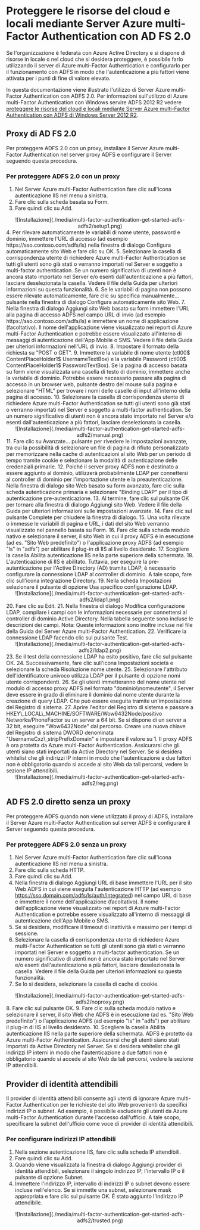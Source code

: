 <properties 
	pageTitle="Proteggere le risorse del cloud e locali mediante Server Azure multi-Factor Authentication con AD FS 2.0" 
	description="Questa è la pagina di autenticazione a più fattori di Azure che descrive come iniziare a utilizzare l'autenticazione a più fattori Azure e AD FS 2.0." 
	services="multi-factor-authentication" 
	documentationCenter="" 
	authors="billmath" 
	manager="stevenpo" 
	editor="curtland"/>

<tags 
	ms.service="multi-factor-authentication" 
	ms.workload="identity" 
	ms.tgt_pltfrm="na" 
	ms.devlang="na" 
	ms.topic="get-started-article" 
	ms.date="05/12/2016" 
	ms.author="billmath"/>
# Proteggere le risorse del cloud e locali mediante Server Azure multi-Factor Authentication con AD FS 2.0

Se l'organizzazione è federata con Azure Active Directory e si dispone di risorse in locale o nel cloud che si desidera proteggere, è possibile farlo utilizzando il server di Azure multi-Factor Authentication e configurarlo per il funzionamento con ADFS in modo che l'autenticazione a più fattori viene attivata per i punti di fine di valore elevato.

In questa documentazione viene illustrato l'utilizzo di Server Azure multi-Factor Authentication con ADFS 2.0. Per informazioni sull'utilizzo di Azure multi-Factor Authentication con Windows servire ADFS 2012 R2 vedere [proteggere le risorse del cloud e locali mediante Server Azure multi-Factor Authentication con ADFS di Windows Server 2012 R2](multi-factor-authentication-get-started-adfs-w2k12.md).


## Proxy di AD FS 2.0
Per proteggere ADFS 2.0 con un proxy, installare il Server Azure multi-Factor Authentication nel server proxy ADFS e configurare il Server seguendo questa procedura.

### Per proteggere ADFS 2.0 con un proxy

1. Nel Server Azure multi-Factor Authentication fare clic sull'icona autenticazione IIS nel menu a sinistra.
2. Fare clic sulla scheda basata su Form.
3. Fare quindi clic su Add.
<center>![Installazione](./media/multi-factor-authentication-get-started-adfs-adfs2/setup1.png)</center>
4. Per rilevare automaticamente le variabili di nome utente, password e dominio, immettere l'URL di accesso (ad esempio https://sso.contoso.com/adfs/ls) nella finestra di dialogo Configura automaticamente sito Web e fare clic su OK.
5. Selezionare la casella di corrispondenza utente di richiedere Azure multi-Factor Authentication se tutti gli utenti sono già stati o verranno importati nel Server e soggetto a multi-factor authentication. Se un numero significativo di utenti non è ancora stato importato nel Server e/o esenti dall'autenticazione a più fattori, lasciare deselezionata la casella. Vedere il file della Guida per ulteriori informazioni su questa funzionalità.
6. Se le variabili di pagina non possono essere rilevate automaticamente, fare clic su specifica manualmente... pulsante nella finestra di dialogo Configura automaticamente sito Web.
7. Nella finestra di dialogo Aggiungi sito Web basato su form immettere l'URL alla pagina di accesso ADFS nel campo URL di invio (ad esempio https://sso.contoso.com/adfs/ls) e immettere un nome di applicazione (facoltativo). Il nome dell'applicazione viene visualizzato nei report di Azure multi-Factor Authentication e potrebbe essere visualizzato all'interno di messaggi di autenticazione dell'App Mobile o SMS. Vedere il file della Guida per ulteriori informazioni nell'URL di invio.
8. Impostare il formato della richiesta su "POST o GET".
9. Immettere la variabile di nome utente (ctl00$ ContentPlaceHolder1$ UsernameTextBox) e la variabile Password (ctl00$ ContentPlaceHolder1$ PasswordTextBox). Se la pagina di accesso basata su form viene visualizzata una casella di testo di dominio, immettere anche la variabile di dominio. Potrebbe essere necessario passare alla pagina di accesso in un browser web, pulsante destro del mouse sulla pagina e selezionare "HTML" per trovare i nomi delle caselle di input all'interno della pagina di accesso.
10. Selezionare la casella di corrispondenza utente di richiedere Azure multi-Factor Authentication se tutti gli utenti sono già stati o verranno importati nel Server e soggetto a multi-factor authentication. Se un numero significativo di utenti non è ancora stato importato nel Server e/o esenti dall'autenticazione a più fattori, lasciare deselezionata la casella.
<center>![Installazione](./media/multi-factor-authentication-get-started-adfs-adfs2/manual.png)</center>
11. Fare clic su Avanzate... pulsante per rivedere le impostazioni avanzate, tra cui la possibilità di selezionare un file di pagina di rifiuto personalizzato per memorizzare nella cache di autenticazioni al sito Web per un periodo di tempo tramite cookie e selezionare la modalità di autenticazione delle credenziali primarie.
12. Poiché il server proxy ADFS non è destinato a essere aggiunto al dominio, utilizzerà probabilmente LDAP per connettersi al controller di dominio per l'importazione utente e la preautenticazione. Nella finestra di dialogo sito Web basato su form avanzato, fare clic sulla scheda autenticazione primaria e selezionare "Binding LDAP" per il tipo di autenticazione pre-autenticazione.
13. Al termine, fare clic sul pulsante OK per tornare alla finestra di dialogo Aggiungi sito Web. Vedere il file della Guida per ulteriori informazioni sulle impostazioni avanzate.
14. Fare clic sul pulsante Complete per chiudere la finestra di dialogo.
15. Una volta rilevate o immesse le variabili di pagina e URL, i dati del sito Web verranno visualizzato nel pannello basata su Form.
16. Fare clic sulla scheda modulo nativo e selezionare il server, il sito Web in cui il proxy ADFS è in esecuzione (ad es. "Sito Web predefinito") o l'applicazione proxy ADFS (ad esempio "ls" in "adfs") per abilitare il plug-in di IIS al livello desiderato.
17. Scegliere la casella Abilita autenticazione IIS nella parte superiore della schermata.
18. L'autenticazione di IIS è abilitato. Tuttavia, per eseguire la pre-autenticazione per l'Active Directory (AD) tramite LDAP, è necessario configurare la connessione LDAP al controller di dominio. A tale scopo, fare clic sull'icona integrazione Directory.
19. Nella scheda Impostazioni selezionare il pulsante di opzione Usa specifico configurazione LDAP.
<center>![Installazione](./media/multi-factor-authentication-get-started-adfs-adfs2/ldap1.png)</center>
20. Fare clic su Edit.
21. Nella finestra di dialogo Modifica configurazione LDAP, compilare i campi con le informazioni necessarie per connettersi al controller di dominio Active Directory. Nella tabella seguente sono incluse le descrizioni dei campi. Nota: Queste informazioni sono inoltre incluse nel file della Guida del Server Azure multi-Factor Authentication.
22. Verificare la connessione LDAP facendo clic sul pulsante Test.
<center>![Installazione](./media/multi-factor-authentication-get-started-adfs-adfs2/ldap2.png)</center>
23. Se il test della connessione LDAP ha esito positivo, fare clic sul pulsante OK.
24. Successivamente, fare clic sull'icona Impostazioni società e selezionare la scheda Risoluzione nome utente.
25. Selezionare l'attributo dell'identificatore univoco utilizza LDAP per il pulsante di opzione nomi utente corrispondenti.
26. Se gli utenti immetteranno del nome utente nel modulo di accesso proxy ADFS nel formato "dominio\\nomeutente", il Server deve essere in grado di eliminare il dominio dal nome utente durante la creazione di query LDAP. Che può essere eseguita tramite un'impostazione del Registro di sistema.
27. Aprire l'editor del Registro di sistema e passare a HKEY\_LOCAL\_MACHINE/SOFTWARE/Wow6432Node/positivo Networks/PhoneFactor su un server a 64 bit. Se si dispone di un server a 32 bit, eseguire "Wow6432Node" dal percorso. Creare una nuova chiave del Registro di sistema DWORD denominata "UsernameCxz\_stripPrefixDomain" e impostare il valore su 1. Il proxy ADFS è ora protetta da Azure multi-Factor Authentication. Assicurarsi che gli utenti siano stati importati da Active Directory nel Server. Se si desidera whitelist che gli indirizzi IP interni in modo che l'autenticazione a due fattori non è obbligatorio quando si accede al sito Web da tali percorsi, vedere la sezione IP attendibili.

<center>![Installazione](./media/multi-factor-authentication-get-started-adfs-adfs2/reg.png)</center>

## AD FS 2.0 diretto senza un proxy

Per proteggere ADFS quando non viene utilizzato il proxy di ADFS, installare il Server Azure multi-Factor Authentication sul server ADFS e configurare il Server seguendo questa procedura.

### Per proteggere ADFS 2.0 senza un proxy
1. Nel Server Azure multi-Factor Authentication fare clic sull'icona autenticazione IIS nel menu a sinistra.
2. Fare clic sulla scheda HTTP.
3. Fare quindi clic su Add.
4. Nella finestra di dialogo Aggiungi URL di base immettere l'URL per il sito Web ADFS in cui viene eseguita l'autenticazione HTTP (ad esempio https://sso.domain.com/adfs/ls/auth/integrated) nel campo URL di base e immettere il nome dell'applicazione (facoltativo). Il nome dell'applicazione viene visualizzato nei report di Azure multi-Factor Authentication e potrebbe essere visualizzato all'interno di messaggi di autenticazione dell'App Mobile o SMS.
5. Se si desidera, modificare il timeout di inattività e massimo per i tempi di sessione.
6. Selezionare la casella di corrispondenza utente di richiedere Azure multi-Factor Authentication se tutti gli utenti sono già stati o verranno importati nel Server e soggetto a multi-factor authentication. Se un numero significativo di utenti non è ancora stato importato nel Server e/o esenti dall'autenticazione a più fattori, lasciare deselezionata la casella. Vedere il file della Guida per ulteriori informazioni su questa funzionalità.
7. Se lo si desidera, selezionare la casella di cache di cookie.
<center>![Installazione](./media/multi-factor-authentication-get-started-adfs-adfs2/noproxy.png)</center>
8. Fare clic sul pulsante OK.
9. Fare clic sulla scheda modulo nativo e selezionare il server, il sito Web che ADFS è in esecuzione (ad es. "Sito Web predefinito") o l'applicazione ADFS (ad esempio "ls" in "adfs") per abilitare il plug-in di IIS al livello desiderato.
10. Scegliere la casella Abilita autenticazione IIS nella parte superiore della schermata. ADFS è protetto da Azure multi-Factor Authentication. Assicurarsi che gli utenti siano stati importati da Active Directory nel Server. Se si desidera whitelist che gli indirizzi IP interni in modo che l'autenticazione a due fattori non è obbligatorio quando si accede al sito Web da tali percorsi, vedere la sezione IP attendibili.


## Provider di identità attendibili
Il provider di identità attendibili consente agli utenti di ignorare Azure multi-Factor Authentication per le richieste del sito Web provenienti da specifici indirizzi IP o subnet. Ad esempio, è possibile escludere gli utenti da Azure multi-Factor Authentication durante l'accesso dall'ufficio. A tale scopo, specificare la subnet dell'ufficio come voce di provider di identità attendibili.

### Per configurare indirizzi IP attendibili


1. Nella sezione autenticazione IIS, fare clic sulla scheda IP attendibili.
1. Fare quindi clic su Add.
1. Quando viene visualizzata la finestra di dialogo Aggiungi provider di identità attendibili, selezionare il singolo indirizzo IP, l'intervallo IP o il pulsante di opzione Subnet.
1. Immettere l'indirizzo IP, intervallo di indirizzi IP o subnet devono essere incluse nell'elenco. Se si immette una subnet, selezionare mask appropriata e fare clic sul pulsante OK. È stato aggiunto l'indirizzo IP attendibile.


<center>![Installazione](./media/multi-factor-authentication-get-started-adfs-adfs2/trusted.png)</center>

 

<!---HONumber=AcomDC_0518_2016-->